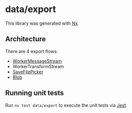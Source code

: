# data/export

This library was generated with [Nx](https://nx.dev).

## Architecture

There are 4 export flows:

- [WorkerMessageStream](docs/WorkerMessageStream.md)
- WorkerTransformStream
- [SaveFilePicker](docs/SaveFilePicker.md)
- [Blob](docs/Blob.md)

## Running unit tests

Run `nx test data/export` to execute the unit tests via [Jest](https://jestjs.io).
